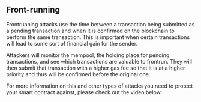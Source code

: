 ## Front-running
Frontrunning attacks use the time between a transaction being submitted as a pending transaction and when it is confirmed on the blockchain to perform the same transaction. This is important when certain transactions will lead to some sort of financial gain for the sender. 

Attackers will monitor the mempool, the holding place for pending transactions, and see which transactions are valuable to frontrun. They will then submit that transaction with a higher gas fee so that it is at a higher priority and thus will be confirmed before the original one. 

For more information on this and other types of attacks you need to protect your smart contract against, please check out the video below.
